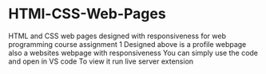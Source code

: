 # HTMl-CSS-Web-Pages
HTML and CSS web pages designed with responsiveness for web programming course assignment 1
Designed above is a profile webpage also a websites webpage with responsiveness
You can simply use the code and open in VS code 
To view it run live server extension

